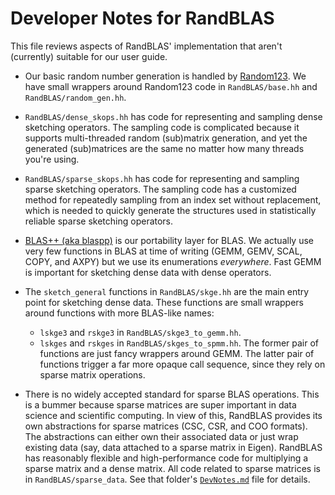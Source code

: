 # Developer Notes for RandBLAS

This file reviews aspects of RandBLAS' implementation that aren't (currently) suitable 
for our user guide.


 * Our basic random number generation is handled by [Random123](https://github.com/DEShawResearch/random123).
   We have small wrappers around Random123 code in ``RandBLAS/base.hh`` and ``RandBLAS/random_gen.hh``.
  
 * ``RandBLAS/dense_skops.hh`` has code for representing and sampling dense sketching operators.
   The sampling code is complicated because it supports multi-threaded random (sub)matrix generation, and yet the generated (sub)matrices are the same no matter how many threads
   you're using.

 * ``RandBLAS/sparse_skops.hh`` has code for representing and sampling sparse sketching operators.
   The sampling code has a customized method for repeatedly sampling from an index set without
   replacement, which is needed to quickly generate the structures used in statistically reliable
   sparse sketching operators.

 * [BLAS++ (aka blaspp)](https://github.com/icl-utk-edu/blaspp) is our portability layer for BLAS.
   We actually use very few functions in BLAS at time of writing (GEMM, GEMV, SCAL, COPY, and
   AXPY) but we use its enumerations _everywhere_. Fast GEMM is important for sketching dense
   data with dense operators.

 * The ``sketch_general`` functions in ``RandBLAS/skge.hh`` are the main entry point for sketching dense data.
   These functions are small wrappers around functions with more BLAS-like names:
      * ``lskge3`` and ``rskge3`` in ``RandBLAS/skge3_to_gemm.hh``.
      * ``lskges`` and ``rskges`` in ``RandBLAS/skges_to_spmm.hh``.
   The former pair of functions are just fancy wrappers around GEMM.
   The latter pair of functions trigger a far more opaque call sequence, since they rely on sparse
   matrix operations.

 * There is no widely accepted standard for sparse BLAS operations. This is a bummer because
   sparse matrices are super important in data science and scientific computing. In view of this,
   RandBLAS provides its own abstractions for sparse matrices (CSC, CSR, and COO formats).
   The abstractions can either own their associated data or just wrap existing data (say, data
   attached to a sparse matrix in Eigen). RandBLAS has reasonably flexible and high-performance code
   for multiplying a sparse matrix and a dense matrix. All code related to sparse matrices is in
   ``RandBLAS/sparse_data``. See that folder's [``DevNotes.md``](sparse_data/DevNotes.md) file for details.
